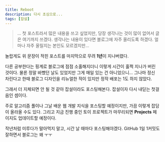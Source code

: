 ```yaml
---
title: Reboot
description: 다시 초심으로...
tags: [잡설]
---
```


> ... 첫 포스트라서 많은 내용을 쓰고 싶었지만, 당장 생각나는 것이 많이 없어서 글은 여기까지 쓰겠다. 생각나는 내용이 있다면 블로그에 자주 올리도록 하겠다. 얼마나 자주 올릴지는 본인도 모르겠지만...

놀랍게도 위 문장이 적힌 포스트를 마지막으로 무려 **1년**이 지나버렸다.

다른 공부한다는 핑계로 블로그에 점점 소홀해지더니 이렇게 시간이 훌쩍 지나가 버린 것이다. 물론 정말 바빴던 날도 있었지만 그게 매일 있는 건 아니었으니... 그나마 정신 차린다고 한때 블로그 디자인을 리뉴얼한 적이 있지만 정작 배포는 1도 하지 않았다.

그래서 더 지체되면 안 될 것 같아 잡설이라도 포스팅해본다. 잡설이자 다시 내딛는 첫걸음인 셈이다.

주로 알고리즘 풀이나 그날 배운 웹 개발 지식을 포스팅할 예정이지만, 가끔 이렇게 잡담이 올라올 수도 있다. 그리고 지금 진행 중인 토이 프로젝트가 마무리되면 **Projects** 페이지도 업데이트할 예정이다.

작년처럼 미루다가 말아먹지 말고, 시간 날 때마다 포스팅해야겠다. GitHub 1일 1커밋도 잘하면서 블로그는 왜 ㅜㅜ
